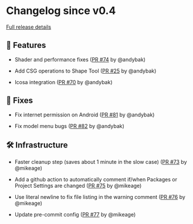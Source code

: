 # Changelog since v0.4

[Full release details](https://github.com/icosa-foundation/open-blocks/compare/v0.4...66316c177b7325787757a941d9ce724e941cc961)

## 🚀 Features

- Shader and performance fixes ([PR #74](https://github.com/icosa-foundation/open-blocks/pull/74) by @andybak)

- Add CSG operations to Shape Tool ([PR #25](https://github.com/icosa-foundation/open-blocks/pull/25) by @andybak)

- Icosa integration ([PR #70](https://github.com/icosa-foundation/open-blocks/pull/70) by @andybak)


## 🐛 Fixes

- Fix internet permission on Android ([PR #81](https://github.com/icosa-foundation/open-blocks/pull/81) by @andybak)

- Fix model menu bugs ([PR #82](https://github.com/icosa-foundation/open-blocks/pull/82) by @andybak)


## 🛠️ Infrastructure

- Faster cleanup step (saves about 1 minute in the slow case) ([PR #73](https://github.com/icosa-foundation/open-blocks/pull/73) by @mikeage)

- Add a github action to automatically comment if/when Packages or Project Settings are changed ([PR #75](https://github.com/icosa-foundation/open-blocks/pull/75) by @mikeage)

- Use literal newline to fix file listing in the warning comment  ([PR #76](https://github.com/icosa-foundation/open-blocks/pull/76) by @mikeage)

- Update pre-commit config ([PR #77](https://github.com/icosa-foundation/open-blocks/pull/77) by @mikeage)





